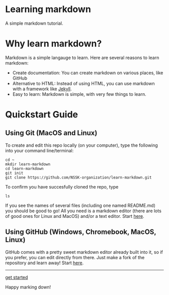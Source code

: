 # Learning markdown

A simple markdown tutorial.

# Why learn markdown?

Markdown is a simple langauge to learn. Here are several reasons to learn markdown:

* Create documentation: You can create markdown on various places, like GitHub
* Alternative to HTML: Instead of using HTML, you can use markdown with a framework like [Jekyll](https://jekyllrb.com/).
* Easy to learn: Markdown is simple, with very few things to learn.

# Quickstart Guide

## Using Git (MacOS and Linux)

To create and edit this repo locally (on your computer), type the following into your command line/terminal:

```
cd ~
mkdir learn-markdown
cd learn-markdown
git init
git clone https://github.com/NSSK-organization/learn-markdown.git
```
To confirm you have succesfully cloned the repo, type

```
ls
```

If you see the names of several files (including one named README.md) you should be good to go! All you need is a markdown editor (there are lots of good ones for Linux and MacOS) and/or a text editor. Start [here](/tutorial/the_basics.md).

## Using GitHub (Windows, Chromebook, MacOS, Linux)

GitHub comes with a pretty sweet markdown editor already built into it, so if you prefer, you can edit directly from there. Just make a fork of the repository and learn away! Start [here](https://github.com/NSSK-organization/learn-markdown/blob/main/tutorial/the_basics.md).

***

[get started](nssk-organization.github.io/learn-markdown/the_basics.md)

Happy marking down!
